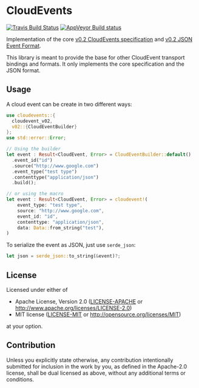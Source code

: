 # CloudEvents

[![Travis Build Status](https://travis-ci.org/kichristensen/rust-cloudevents.svg?branch=master)](https://travis-ci.org/kichristensen/rust-cloudevents) [![AppVeyor Build status](https://ci.appveyor.com/api/projects/status/rd9qhbrf2sxkq3po/branch/master?svg=true)](https://ci.appveyor.com/project/Xharze/rust-cloudevents/branch/master)

Implementation of the core [v0.2 CloudEvents specification](https://github.com/cloudevents/spec/blob/v0.2/spec.md) and [v0.2 JSON Event Format](https://github.com/cloudevents/spec/blob/v0.2/json-format.md).

This library is meant to provide the base for other CloudEvent transport bindings and formats. It only implements the core specification and the JSON format.

## Usage

A cloud event can be create in two different ways:

```rust
use cloudevents::{
  cloudevent_v02,
  v02::{CloudEventBuilder}
};
use std::error::Error;

// Using the builder
let event : Result<CloudEvent, Error> = CloudEventBuilder::default()
  .event_id("id")
  .source("http://www.google.com")
  .event_type("test type")
  .contenttype("application/json")
  .build();

// or using the macro
let event : Result<CloudEvent, Error> = cloudevent!(
    event_type: "test type",
    source: "http://www.google.com",
    event_id: "id",
    contenttype: "application/json",
    data: Data::from_string("test"),
)
```

To serialize the event as JSON, just use `serde_json`:

```rust
let json = serde_json::to_string(&event)?;
```

## License

Licensed under either of

* Apache License, Version 2.0
   ([LICENSE-APACHE](LICENSE-APACHE) or http://www.apache.org/licenses/LICENSE-2.0)
* MIT license
   ([LICENSE-MIT](LICENSE-MIT) or http://opensource.org/licenses/MIT)

at your option.

## Contribution

Unless you explicitly state otherwise, any contribution intentionally submitted
for inclusion in the work by you, as defined in the Apache-2.0 license, shall be
dual licensed as above, without any additional terms or conditions.